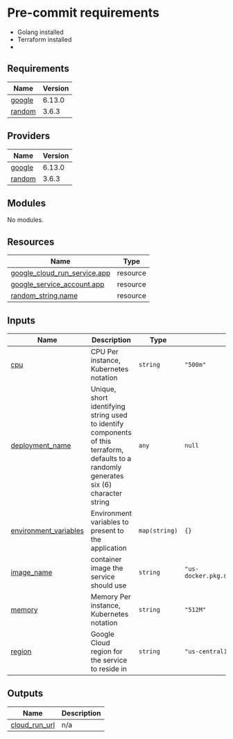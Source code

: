 

# Pre-commit requirements
* Golang installed
* Terraform installed
*

<!-- BEGIN_TF_DOCS -->
## Requirements

| Name | Version |
|------|---------|
| <a name="requirement_google"></a> [google](#requirement\_google) | 6.13.0 |
| <a name="requirement_random"></a> [random](#requirement\_random) | 3.6.3 |

## Providers

| Name | Version |
|------|---------|
| <a name="provider_google"></a> [google](#provider\_google) | 6.13.0 |
| <a name="provider_random"></a> [random](#provider\_random) | 3.6.3 |

## Modules

No modules.

## Resources

| Name | Type |
|------|------|
| [google_cloud_run_service.app](https://registry.terraform.io/providers/hashicorp/google/6.13.0/docs/resources/cloud_run_service) | resource |
| [google_service_account.app](https://registry.terraform.io/providers/hashicorp/google/6.13.0/docs/resources/service_account) | resource |
| [random_string.name](https://registry.terraform.io/providers/hashicorp/random/3.6.3/docs/resources/string) | resource |

## Inputs

| Name | Description | Type | Default | Required |
|------|-------------|------|---------|:--------:|
| <a name="input_cpu"></a> [cpu](#input\_cpu) | CPU Per instance, Kubernetes notation | `string` | `"500m"` | no |
| <a name="input_deployment_name"></a> [deployment\_name](#input\_deployment\_name) | Unique, short identifying string used to identify components of this terraform, defaults to a randomly generates six (6) character string | `any` | `null` | no |
| <a name="input_environment_variables"></a> [environment\_variables](#input\_environment\_variables) | Environment variables to present to the application | `map(string)` | `{}` | no |
| <a name="input_image_name"></a> [image\_name](#input\_image\_name) | container image the service should use | `string` | `"us-docker.pkg.dev/cloudrun/container/hello"` | no |
| <a name="input_memory"></a> [memory](#input\_memory) | Memory Per instance, Kubernetes notation | `string` | `"512M"` | no |
| <a name="input_region"></a> [region](#input\_region) | Google Cloud region for the service to reside in | `string` | `"us-central1"` | no |

## Outputs

| Name | Description |
|------|-------------|
| <a name="output_cloud_run_url"></a> [cloud\_run\_url](#output\_cloud\_run\_url) | n/a |
<!-- END_TF_DOCS -->
